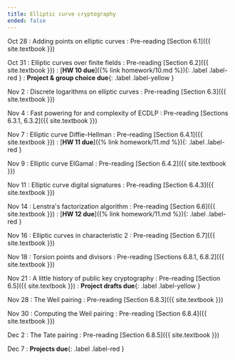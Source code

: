 ```yaml
---
title: Elliptic curve cryptography
ended: false
---
```


Oct 28
: Adding points on elliptic curves
  : Pre-reading [Section 6.1]({{ site.textbook }})

Oct 31
: Elliptic curves over finite fields
  : Pre-reading [Section 6.2]({{ site.textbook }})
: [**HW 10 due**]({% link homework/10.md %}){: .label .label-red }
: **Project & group choice due**{: .label .label-yellow }

Nov 2
: Discrete logarithms on elliptic curves 
  : Pre-reading [Section 6.3]({{ site.textbook }})

Nov 4
: Fast powering for and complexity of ECDLP 
  : Pre-reading [Sections 6.3.1, 6.3.2]({{ site.textbook }})

Nov 7
: Elliptic curve Diffie-Hellman 
  : Pre-reading [Section 6.4.1]({{ site.textbook }})
: [**HW 11 due**]({% link homework/11.md %}){: .label .label-red }

Nov 9
: Elliptic curve ElGamal 
  : Pre-reading [Section 6.4.2]({{ site.textbook }})

Nov 11
: Elliptic curve digital signatures 
  : Pre-reading [Section 6.4.3]({{ site.textbook }})

Nov 14
: Lenstra's factorization algorithm
  : Pre-reading [Section 6.6]({{ site.textbook }})
: [**HW 12 due**]({% link homework/11.md %}){: .label .label-red }

Nov 16 
: Elliptic curves in characteristic 2 
  : Pre-reading [Section 6.7]({{ site.textbook }})

Nov 18 
: Torsion points and divisors
  : Pre-reading [Sections 6.8.1, 6.8.2]({{ site.textbook }})

Nov 21
: A little history of public key cryptography
  : Pre-reading [Section 6.5]({{ site.textbook }})
: **Project drafts due**{: .label .label-yellow }

Nov 28
: The Weil pairing
  : Pre-reading [Section 6.8.3]({{ site.textbook }})

Nov 30 
: Computing the Weil pairing 
  : Pre-reading [Section 6.8.4]({{ site.textbook }})

Dec 2 
: The Tate pairing 
  : Pre-reading [Section 6.8.5]({{ site.textbook }})

Dec 7 
: **Projects due**{: .label .label-red }
